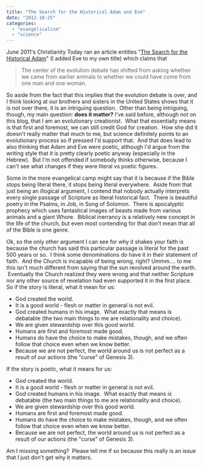 ```yaml
---
title: "The Search for the Historical Adam and Eve"
date: "2012-10-25"
categories: 
  - "evangelicalism"
  - "science"
---
```


June 2011's Christianity Today ran an article entitles "[The Search for the Historical Adam](http://www.christianitytoday.com/ct/2011/june/historicaladam.html?start=1 "The Search for the Historical Adam - Christianity Today")" (I added Eve to my own title) which claims that

> The center of the evolution debate has shifted from asking whether we came from earlier animals to whether we could have come from one man and one woman.

So aside from the fact that this implies that the evolution debate is over, and I think looking at our brothers and sisters in the United States shows that it is not over there, it is an intriguing question.  Other than being intriguing, though, my main question: **does it matter?** I've said before, although not on this blog, that I am an evolutionary creationist.  What that essentially means is that first and foremost, we can still credit God for creation.  How she did it doesn't really matter that much to me, but science definitely points to an evolutionary process so if pressed I'd support that.  And that does lead to also thinking that Adam and Eve were poetic, although I'd argue from the writing style that it is pretty clearly poetic anyway (especially in the Hebrew).  But I'm not offended if somebody thinks otherwise, because I can't see what changes if they were literal vs poetic figures.

<!--more-->

Some in the more evangelical camp might say that it is because if the Bible stops being literal there, it stops being literal everywhere.  Aside from that just being an illogical argument, I contend that nobody actually interprets every single passage of Scripture as literal historical fact.  There is beautiful poetry in the Psalms, in Job, in Song of Solomon.  There is apocalyptic prophecy which uses fantastical images of beasts made from various animals and a giant Whore.  Biblical inerrancy is a relatively new concept in the life of the church, but even most contending for that don't mean that all of the Bible is one genre.

Ok, so the only other argument I can see for why it shakes your faith is because the church has said this particular passage is literal for the past 500 years or so.  I think some denominations do have it in their statement of faith.  And the Church is incapable of being wrong, right? Ummm.... to me this isn't much different from saying that the sun revolved around the earth.  Eventually the Church realized they were wrong and that neither Scripture nor any other source of revelation had even supported it in the first place. So if the story is literal, what it mean for us:

- God created the world.
- It is a good world - flesh or matter in general is not evil.
- God created humans in his image.  What exactly that means is debatable (the two main things to me are relationality and choice).
- We are given stewardship over this good world.
- Humans are first and foremost made good.
- Humans do have the choice to make mistakes, though, and we often follow that choice even when we know better.
- Because we are not perfect, the world around us is not perfect as a result of our actions (the "curse" of Genesis 3).

If the story is poetic, what it means for us:

- God created the world.
- It is a good world - flesh or matter in general is not evil.
- God created humans in his image.  What exactly that means is debatable (the two main things to me are relationality and choice).
- We are given stewardship over this good world.
- Humans are first and foremost made good.
- Humans do have the choice to make mistakes, though, and we often follow that choice even when we know better.
- Because we are not perfect, the world around us is not perfect as a result of our actions (the "curse" of Genesis 3).

Am I missing something?  Please tell me if so because this really is an issue that I just don't get why it matters.
